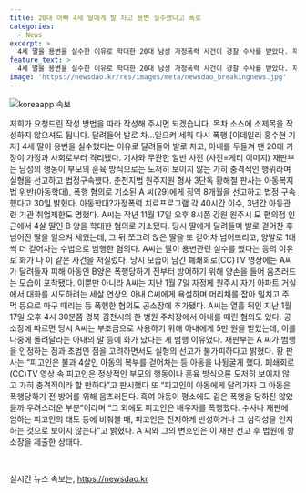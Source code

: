 ```yaml
---
title: 20대 아빠 4세 딸에게 발 차고 용변 실수했다고 폭로
categories:
  - News
excerpt: >
  4세 딸을 용변을 실수한 이유로 학대한 20대 남성 가정폭력 사건이 경찰 수사를 받았다. 재판부는 혼자 죽부인 행위로 실형을 선고하고 법정구속했다. 가정폭력 치료프로그램 40시간 강행, 3년간 아동관련 기관 취업제한명령을 내렸다. 또한, 아내를 욕설하고 폭행한 혐의도 추가됐다. 변호인은 항소장을 제출했다. (150자)
feature_text: >
  4세 딸을 용변을 실수한 이유로 학대한 20대 남성 가정폭력 사건이 경찰 수사를 받았다. 재판부는 혼자 죽부인 행위로 실형을 선고하고 법정구속했다. 가정폭력 치료프로그램 40시간 강행, 3년간 아동관련 기관 취업제한명령을 내렸다. 또한, 아내를 욕설하고 폭행한 혐의도 추가됐다. 변호인은 항소장을 제출했다. (150자)
image: 'https://newsdao.kr/res/images/meta/newsdao_breakingnews.jpg'
---
```


<p><img src="https://newsdao.kr/res/images/meta/newsdao_breakingnews.jpg" alt="koreaapp 속보" /></p>

<p>저희가 요청드린 작성 방법을 따라 작성해 주시면 되겠습니다. 목차 소스에 소제목을 작성하지 않으셔도 됩니다.
달려들어 발로 차...일으켜 세워 다시 폭행
[이데일리 홍수현 기자] 4세 딸이 용변을 실수했다는 이유로 달려들어 발로 차고, 아내를 두들겨 팬 20대 가장이 가정과 사회로부터 격리됐다. 기사와 무관한 일반 사진 (사진=게티 이미지) 재판부는 남성의 행동이 부모의 훈육 방식으로는 도저히 보이지 않는 가히 충격적인 행위라며 실형을 선고하고 법정구속했다. 춘천지법 원주지원 형사 3단독 황해철 판사는 아동복지법 위반(아동학대), 폭행 혐의로 기소된 A 씨(29)에게 징역 8개월을 선고하고 법정 구속했다고 30일 밝혔다. 아동학대?가정폭력 치료프로그램 각 40시간 이수, 3년간 아동관련 기관 취업제한도 명했다. A씨는 작년 11월 17일 오후 8시쯤 강원 원주시 모 편의점 인근에서 4살 딸인 B 양을 학대한 혐의로 기소됐다. 당시 딸에게 달려들며 발로 걷어찬 후 넘어진 딸을 일으켜 세웠는데, 그 뒤 쪼그려 앉은 딸을 또 걷어차 넘어뜨리고, 양발로 1대씩 더 걷어차는 수법으로 범행한 혐의다. A씨는 딸이 용변관련 실수를 했다는 등의 이유로 화가 나 이 같은 사건을 저질렀다. 당시 모습이 담긴 폐쇄회로(CC)TV 영상에는 A씨가 달려들자 피해 아동인 B양은 폭행당하기 전부터 방어하기 위해 양손을 들어 움츠러드는 모습이 포착됐다. 이뿐만 아니라 A씨는 지난 1월 7일 자정께 원주시 자기 아파트 거실에서 대화를 시도하려는 세살 연상의 아내 C씨에게 욕설하며 머리채를 잡아 밀치고 주먹 등으로 마구 때리는 등 폭행한 혐의도 공소장에 추가됐다. A씨는 열흘 뒤인 지난 1월 17일 오후 4시 30분쯤 경북 김천시의 한 병원 주차장에서 아내를 때린 혐의도 있다. 공소장에 따르면 당시 A씨는 부조금으로 사용하기 위해 아내에게 5만 원을 받았는데, 이를 나중에 돌려달라는 아내의 말 등에 화가 났다는 게 범행 이유였다. 재판부는 A 씨가 범행을 인정하는 점과 초범인 점을 고려하면서도 실형의 선고가 불가피하다고 밝혔다. 황 판사는 “피고인은 불과 4살인 아동의 복부를 걷어차는 등 아동을 나뒹굴게 했다. 폐쇄회로(CC)TV 영상 속 피고인은 정상적인 부모의 행동이나 훈육 방식으론 도저히 보이지 않고 가히 충격적이라 할 만하다”고 판시했다 또 “피고인이 아동에게 달려가자 그 아동은 폭행당하기 전 방어를 위해 움츠러든다. 혹여 아동이 평소에도 같은 폭행을 당하진 않았을까 우려스러운 부분”이라며 “그 외에도 피고인은 배우자를 폭행했다. 수사나 재판에 임하는 피고인의 태도 등에 비춰볼 때, 피고인은 진지하게 반성하거나 그 심각성을 인지하는 것으로 보이지 않는다”고 밝혔다. A 씨와 그의 변호인은 이 재판 선고 후 법원에 항소장을 제출한 상태다.</p>

<p data-ke-size="size16">&nbsp;</p>
실시간 뉴스 속보는, <a href="https://newsdao.kr" rel="dofollow">https://newsdao.kr</a>



